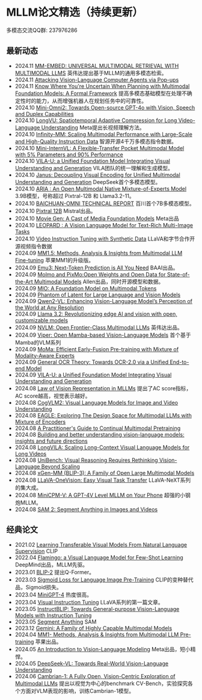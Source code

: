 # MLLM论文精选（持续更新）

多模态交流QQ群: 237976286

## 最新动态
- 2024.11 [MM-EMBED: UNIVERSAL MULTIMODAL RETRIEVAL WITH MULTIMODAL LLMS](https://arxiv.org/pdf/2411.02571) 英伟达提出基于MLLM的通用多模态检索。
- 2024.11 [Attacking Vision-Language Computer Agents via Pop-ups](https://arxiv.org/abs/2411.02391) 
- 2024.11 [Know Where You're Uncertain When Planning with Multimodal Foundation Models: A Formal Framework](https://arxiv.org/abs/2411.01639) 提高多模态基础模型在处理不确定性时的能力，从而增强机器人在规划任务中的可靠性。
- 2024.10 [Mini-Omni2: Towards Open-source GPT-4o with Vision, Speech and Duplex Capabilities](https://arxiv.org/abs/2410.11190)
- 2024.10 [LongVU: Spatiotemporal Adaptive Compression for Long Video-Language Understanding](https://arxiv.org/pdf/2410.17434) Meta提出长视频理解方法。
- 2024.10 [Infinity-MM: Scaling Multimodal Performance with Large-Scale and High-Quality Instruction Data](https://arxiv.org/pdf/2410.18558) 智源开源4千万多模态指令数据。
- 2024.10 [Mini-InternVL: A Flexible-Transfer Pocket Multimodal Model with 5% Parameters and 90% Performance](https://arxiv.org/abs/2410.16261) 
- 2024.10 [VILA-U: a Unified Foundation Model Integrating Visual Understanding and Generation](https://arxiv.org/pdf/2409.04429) VILA团队的统一理解和生成模型。
- 2024.10 [Janus: Decoupling Visual Encoding for Unified Multimodal Understanding and Generation](https://arxiv.org/pdf/2410.13848) DeepSeek首个多模态模型。
- 2024.10 [ARIA : An Open Multimodal Native Mixture-of-Experts Model](https://arxiv.org/pdf/2410.05993) 3.9B模型，号称超过 Pixtral-12B 和 Llama3.2-11。
- 2024.10 [BAICHUAN-OMNI TECHNICAL REPORT](https://arxiv.org/pdf/2410.08565) 百川首个7B多模态模型。
- 2024.10 [Pixtral 12B](https://arxiv.org/abs/2410.07073) Mistral出品。
- 2024.10 [Movie Gen: A Cast of Media Foundation Models](https://ai.meta.com/static-resource/movie-gen-research-paper) Meta出品
- 2024.10 [LEOPARD : A Vision Language Model for Text-Rich Multi-Image Tasks](https://arxiv.org/pdf/2410.01744) 
- 2024.10 [Video Instruction Tuning with Synthetic Data](https://llava-vl.github.io/blog/2024-09-30-llava-video/) LLaVA和字节合作开源视频指令数据
- 2024.09 [MM1.5: Methods, Analysis & Insights from Multimodal LLM Fine-tuning](https://arxiv.org/abs/2409.20566) 苹果MM1的升级版。
- 2024.09 [Emu3: Next-Token Prediction is All You Need](https://emu.baai.ac.cn/about) BAAI出品。
- 2024.09 [Molmo and PixMo:Open Weights and Open Data for State-of-the-Art Multimodal Models](https://www.arxiv.org/abs/2409.17146) Allen出品，同时开源模型和数据。
- 2024.09 [MIO: A Foundation Model on Multimodal Tokens](https://arxiv.org/abs/2409.17692)
- 2024.09 [Phantom of Latent for Large Language and Vision Models](https://arxiv.org/abs/2409.14713)
- 2024.09 [Qwen2-VL: Enhancing Vision-Language Model’s Perception of the World at Any Resolution](https://arxiv.org/pdf/2409.12191)
- 2024.09 [Llama 3.2: Revolutionizing edge AI and vision with open, customizable models](https://ai.meta.com/blog/llama-3-2-connect-2024-vision-edge-mobile-devices/) 
- 2024.09 [NVLM: Open Frontier-Class Multimodal LLMs](https://arxiv.org/pdf/2409.11402) 英伟达出品。
- 2024.09 [Viper: Open Mamba-based Vision-Language Models](https://github.com/EvanZhuang/viper/tree/main) 首个基于Mamba的VLM系列
- 2024.09 [MoMa: Efficient Early-Fusion Pre-training with Mixture of Modality-Aware Experts](https://arxiv.org/abs/2407.21770)
- 2024.09 [General OCR Theory: Towards OCR-2.0 via a Unified End-to-end Model](https://arxiv.org/pdf/2409.01704v1) 
- 2024.09 [VILA-U: a Unified Foundation Model Integrating Visual Understanding and Generation](https://www.arxiv.org/pdf/2409.04429) 
- 2024.08 [Law of Vision Representation in MLLMs](https://arxiv.org/abs/2408.16357) 提出了AC score指标，AC score越高，视觉表示越好。
- 2024.08 [CogVLM2: Visual Language Models for Image and Video Understanding](https://arxiv.org/abs/2408.16500)
- 2024.08 [EAGLE: Exploring The Design Space for Multimodal LLMs with Mixture of Encoders](https://arxiv.org/pdf/2408.15998)
- 2024.08 [A Practitioner's Guide to Continual Multimodal Pretraining](https://www.arxiv.org/abs/2408.14471)
- 2024.08 [Building and better understanding vision-language models: insights and future directions](https://www.arxiv.org/pdf/2408.12637)
- 2024.08 [LongVILA: Scaling Long-Context Visual Language Models for Long Videos](https://arxiv.org/abs/2408.10188)
- 2024.08 [UniBench: Visual Reasoning Requires Rethinking Vision-Language Beyond Scaling](https://arxiv.org/pdf/2408.04810)
- 2024.08 [xGen-MM (BLIP-3): A Family of Open Large Multimodal Models](https://www.arxiv.org/abs/2408.08872) 
- 2024.08 [LLaVA-OneVision: Easy Visual Task Transfer](https://arxiv.org/abs/2408.03326) LLaVA-NeXT系列的集大成。
- 2024.08 [MiniCPM-V: A GPT-4V Level MLLM on Your Phone](https://arxiv.org/abs/2408.01800) 超强的小钢炮MLLM。
- 2024.08 [SAM 2: Segment Anything in Images and Videos](https://arxiv.org/abs/2408.00714) 

## 经典论文
- 2021.02 [Learning Transferable Visual Models From Natural Language Supervision](https://arxiv.org/pdf/2103.00020) CLIP
- 2022.04 [Flamingo: a Visual Language Model for Few-Shot Learning](https://proceedings.neurips.cc/paper_files/paper/2022/file/960a172bc7fbf0177ccccbb411a7d800-Paper-Conference.pdf) DeepMind出品，MLLM先驱。
- 2023.01 [BLIP-2](https://arxiv.org/abs/2301.12597) 提出Q-Former。
- 2023.03 [Sigmoid Loss for Language Image Pre-Training](https://arxiv.org/abs/2303.15343) CLIP的变种替代品，Sigmoid损失。
- 2023.04 [MiniGPT-4](https://arxiv.org/abs/2304.10592) 热度很高。
- 2023.04 [Visual Instruction Tuning](https://arxiv.org/abs/2304.08485) LLaVA系列的第一篇文章。
- 2023.05 [InstructBLIP: Towards General-purpose Vision-Language Models with Instruction Tuning](https://arxiv.org/abs/2305.06500) 
- 2023.05 [Segment Anything](https://arxiv.org/abs/2304.02643) SAM
- 2023.12 [Gemini: A Family of Highly Capable Multimodal Models](https://arxiv.org/pdf/2312.11805) 
- 2024.04 [MM1- Methods, Analysis & Insights from Multimodal LLM Pre-training](https://arxiv.org/abs/2403.09611) 苹果出品。
- 2024.05 [An Introduction to Vision-Language Modeling](https://arxiv.org/pdf/2405.17247) Meta出品，短小精悍。
- 2024.05 [DeepSeek-VL: Towards Real-World Vision-Language Understanding](https://arxiv.org/pdf/2403.05525)
- 2024.06 [Cambrian-1: A Fully Open, Vision-Centric Exploration of Multimodal LLMs](https://arxiv.org/abs/2406.16860) 提出以视觉为中心的benchmark CV-Bench，实验探究各个方面对VLM表现的影响，训练Cambrian-1模型。
